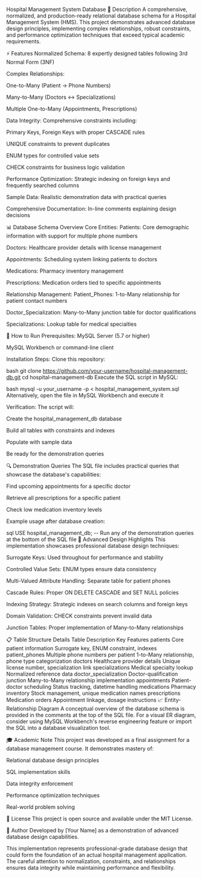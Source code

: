 Hospital Management System Database
🏥 Description
A comprehensive, normalized, and production-ready relational database schema for a Hospital Management System (HMS). This project demonstrates advanced database design principles, implementing complex relationships, robust constraints, and performance optimization techniques that exceed typical academic requirements.

⚡ Features
Normalized Schema: 8 expertly designed tables following 3rd Normal Form (3NF)

Complex Relationships:

One-to-Many (Patient → Phone Numbers)

Many-to-Many (Doctors ↔ Specializations)

Multiple One-to-Many (Appointments, Prescriptions)

Data Integrity: Comprehensive constraints including:

Primary Keys, Foreign Keys with proper CASCADE rules

UNIQUE constraints to prevent duplicates

ENUM types for controlled value sets

CHECK constraints for business logic validation

Performance Optimization: Strategic indexing on foreign keys and frequently searched columns

Sample Data: Realistic demonstration data with practical queries

Comprehensive Documentation: In-line comments explaining design decisions

📊 Database Schema Overview
Core Entities:
Patients: Core demographic information with support for multiple phone numbers

Doctors: Healthcare provider details with license management

Appointments: Scheduling system linking patients to doctors

Medications: Pharmacy inventory management

Prescriptions: Medication orders tied to specific appointments

Relationship Management:
Patient_Phones: 1-to-Many relationship for patient contact numbers

Doctor_Specialization: Many-to-Many junction table for doctor qualifications

Specializations: Lookup table for medical specialties

🚀 How to Run
Prerequisites:
MySQL Server (5.7 or higher)

MySQL Workbench or command-line client

Installation Steps:
Clone this repository:

bash
git clone https://github.com/your-username/hospital-management-db.git
cd hospital-management-db
Execute the SQL script in MySQL:

bash
mysql -u your_username -p < hospital_management_system.sql
Alternatively, open the file in MySQL Workbench and execute it

Verification:
The script will:

Create the hospital_management_db database

Build all tables with constraints and indexes

Populate with sample data

Be ready for the demonstration queries

🔍 Demonstration Queries
The SQL file includes practical queries that showcase the database's capabilities:

Find upcoming appointments for a specific doctor

Retrieve all prescriptions for a specific patient

Check low medication inventory levels

Example usage after database creation:

sql
USE hospital_management_db;
-- Run any of the demonstration queries at the bottom of the SQL file
🎯 Advanced Design Highlights
This implementation showcases professional database design techniques:

Surrogate Keys: Used throughout for performance and stability

Controlled Value Sets: ENUM types ensure data consistency

Multi-Valued Attribute Handling: Separate table for patient phones

Cascade Rules: Proper ON DELETE CASCADE and SET NULL policies

Indexing Strategy: Strategic indexes on search columns and foreign keys

Domain Validation: CHECK constraints prevent invalid data

Junction Tables: Proper implementation of Many-to-Many relationships

📋 Table Structure Details
Table	Description	Key Features
patients	Core patient information	Surrogate key, ENUM constraint, indexes
patient_phones	Multiple phone numbers per patient	1-to-Many relationship, phone type categorization
doctors	Healthcare provider details	Unique license number, specialization link
specializations	Medical specialty lookup	Normalized reference data
doctor_specialization	Doctor-qualification junction	Many-to-Many relationship implementation
appointments	Patient-doctor scheduling	Status tracking, datetime handling
medications	Pharmacy inventory	Stock management, unique medication names
prescriptions	Medication orders	Appointment linkage, dosage instructions
📈 Entity-Relationship Diagram
A conceptual overview of the database schema is provided in the comments at the top of the SQL file. For a visual ER diagram, consider using MySQL Workbench's reverse engineering feature or import the SQL into a database visualization tool.

🎓 Academic Note
This project was developed as a final assignment for a database management course. It demonstrates mastery of:

Relational database design principles

SQL implementation skills

Data integrity enforcement

Performance optimization techniques

Real-world problem solving

📝 License
This project is open source and available under the MIT License.

👥 Author
Developed by [Your Name] as a demonstration of advanced database design capabilities.

This implementation represents professional-grade database design that could form the foundation of an actual hospital management application. The careful attention to normalization, constraints, and relationships ensures data integrity while maintaining performance and flexibility.

